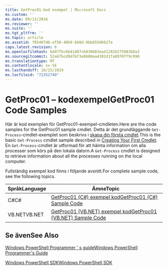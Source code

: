 ```yaml
---
title: GetProc01-kod exempel | Microsoft Docs
ms.custom: ''
ms.date: 09/13/2016
ms.reviewer: ''
ms.suite: ''
ms.tgt_pltfrm: ''
ms.topic: article
ms.assetid: f85487d6-ef50-40b9-b60d-8bb65506627e
caps.latest.revision: 6
ms.openlocfilehash: 6d47fbc6b41d87cb830683ea412826275083b8a3
ms.sourcegitcommit: 52a67bcd9d7bf3e8600ea4302d1fa8970ff9c998
ms.translationtype: MT
ms.contentlocale: sv-SE
ms.lasthandoff: 10/15/2019
ms.locfileid: "72352740"
---
```

# <a name="getproc01-code-samples"></a><span data-ttu-id="1cbbc-102">GetProc01 – kodexempel</span><span class="sxs-lookup"><span data-stu-id="1cbbc-102">GetProc01 Code Samples</span></span>

<span data-ttu-id="1cbbc-103">Här är kod exemplen för GetProc01-exempel-cmdleten.</span><span class="sxs-lookup"><span data-stu-id="1cbbc-103">Here are the code samples for the GetProc01 sample cmdlet.</span></span> <span data-ttu-id="1cbbc-104">Detta är det grundläggande `Get-Process`-cmdlet-exemplet som beskrivs i [skapa din första cmdlet](../cmdlet/creating-a-cmdlet-without-parameters.md).</span><span class="sxs-lookup"><span data-stu-id="1cbbc-104">This is the basic `Get-Process` cmdlet sample described in [Creating Your First Cmdlet](../cmdlet/creating-a-cmdlet-without-parameters.md).</span></span> <span data-ttu-id="1cbbc-105">En `Get-Process`-cmdlet är utformad för att hämta information om alla processer som körs på den lokala datorn.</span><span class="sxs-lookup"><span data-stu-id="1cbbc-105">A `Get-Process` cmdlet is designed to retrieve information about all the processes running on the local computer.</span></span>

<span data-ttu-id="1cbbc-106">Fullständig exempel kod finns i följande avsnitt.</span><span class="sxs-lookup"><span data-stu-id="1cbbc-106">For complete sample code, see the following topics.</span></span>

|<span data-ttu-id="1cbbc-107">Språk</span><span class="sxs-lookup"><span data-stu-id="1cbbc-107">Language</span></span>|<span data-ttu-id="1cbbc-108">Ämne</span><span class="sxs-lookup"><span data-stu-id="1cbbc-108">Topic</span></span>|
|--------------|-----------|
|<span data-ttu-id="1cbbc-109">C#</span><span class="sxs-lookup"><span data-stu-id="1cbbc-109">C#</span></span>|[<span data-ttu-id="1cbbc-110">GetProc01 (C#) exempel kod</span><span class="sxs-lookup"><span data-stu-id="1cbbc-110">GetProc01 (C#) Sample Code</span></span>](./getproc01-csharp-sample-code.md)|
|<span data-ttu-id="1cbbc-111">VB.NET</span><span class="sxs-lookup"><span data-stu-id="1cbbc-111">VB.NET</span></span>|[<span data-ttu-id="1cbbc-112">GetProc01 (VB.NET) exempel kod</span><span class="sxs-lookup"><span data-stu-id="1cbbc-112">GetProc01 (VB.NET) Sample Code</span></span>](./getproc01-vb-net-sample-code.md)|

## <a name="see-also"></a><span data-ttu-id="1cbbc-113">Se även</span><span class="sxs-lookup"><span data-stu-id="1cbbc-113">See Also</span></span>

[<span data-ttu-id="1cbbc-114">Windows PowerShell Programmer ' s guide</span><span class="sxs-lookup"><span data-stu-id="1cbbc-114">Windows PowerShell Programmer's Guide</span></span>](./windows-powershell-programmer-s-guide.md)

[<span data-ttu-id="1cbbc-115">Windows PowerShell SDK</span><span class="sxs-lookup"><span data-stu-id="1cbbc-115">Windows PowerShell SDK</span></span>](../windows-powershell-reference.md)